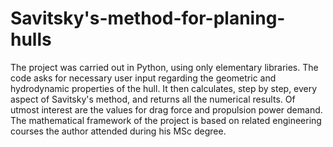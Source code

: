 # Savitsky's-method-for-planing-hulls
The project was carried out in Python, using only elementary libraries. The code asks for necessary user input regarding the geometric and hydrodynamic properties of the hull. 
It then calculates, step by step, every aspect of Savitsky's method, and returns all the numerical results. Of utmost interest are the values for drag force and propulsion power demand.
The mathematical framework of the project is based on related engineering courses the author attended during his MSc degree.
